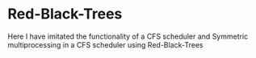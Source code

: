 # Red-Black-Trees
Here I have imitated the functionality of a CFS scheduler and Symmetric
multiprocessing in a CFS scheduler using Red-Black-Trees
